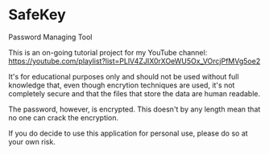 # SafeKey
Password Managing Tool

This is an on-going tutorial project for my YouTube channel: https://youtube.com/playlist?list=PLlV4ZJIX0rXOeWU5Ox_VOrcjPfMVg5oe2

It's for educational purposes only and should not be used without full knowledge that, even though encrytion techniques are used, it's not completely secure and that the files that
store the data are human readable.

The password, however, is encrypted. This doesn't by any length mean that no one can crack the encryption.

If you do decide to use this application for personal use, please do so at your own risk.
